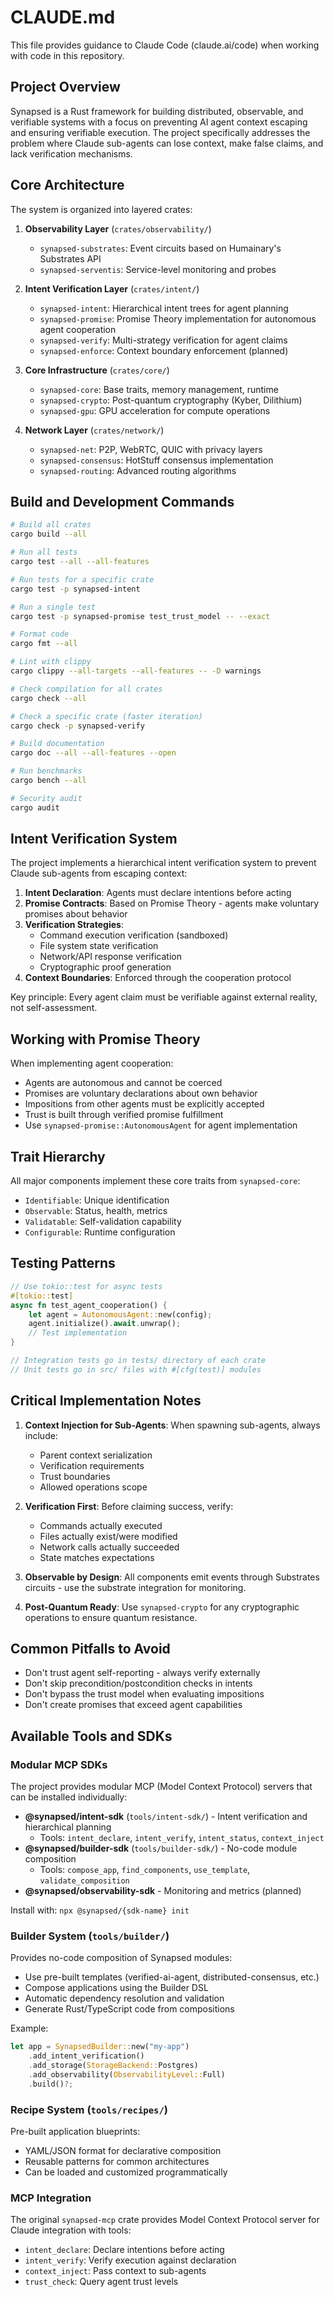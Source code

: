 # CLAUDE.md

This file provides guidance to Claude Code (claude.ai/code) when working with code in this repository.

## Project Overview

Synapsed is a Rust framework for building distributed, observable, and verifiable systems with a focus on preventing AI agent context escaping and ensuring verifiable execution. The project specifically addresses the problem where Claude sub-agents can lose context, make false claims, and lack verification mechanisms.

## Core Architecture

The system is organized into layered crates:

1. **Observability Layer** (`crates/observability/`)
   - `synapsed-substrates`: Event circuits based on Humainary's Substrates API
   - `synapsed-serventis`: Service-level monitoring and probes

2. **Intent Verification Layer** (`crates/intent/`)
   - `synapsed-intent`: Hierarchical intent trees for agent planning
   - `synapsed-promise`: Promise Theory implementation for autonomous agent cooperation
   - `synapsed-verify`: Multi-strategy verification for agent claims
   - `synapsed-enforce`: Context boundary enforcement (planned)

3. **Core Infrastructure** (`crates/core/`)
   - `synapsed-core`: Base traits, memory management, runtime
   - `synapsed-crypto`: Post-quantum cryptography (Kyber, Dilithium)
   - `synapsed-gpu`: GPU acceleration for compute operations

4. **Network Layer** (`crates/network/`)
   - `synapsed-net`: P2P, WebRTC, QUIC with privacy layers
   - `synapsed-consensus`: HotStuff consensus implementation
   - `synapsed-routing`: Advanced routing algorithms

## Build and Development Commands

```bash
# Build all crates
cargo build --all

# Run all tests
cargo test --all --all-features

# Run tests for a specific crate
cargo test -p synapsed-intent

# Run a single test
cargo test -p synapsed-promise test_trust_model -- --exact

# Format code
cargo fmt --all

# Lint with clippy
cargo clippy --all-targets --all-features -- -D warnings

# Check compilation for all crates
cargo check --all

# Check a specific crate (faster iteration)
cargo check -p synapsed-verify

# Build documentation
cargo doc --all --all-features --open

# Run benchmarks
cargo bench --all

# Security audit
cargo audit
```

## Intent Verification System

The project implements a hierarchical intent verification system to prevent Claude sub-agents from escaping context:

1. **Intent Declaration**: Agents must declare intentions before acting
2. **Promise Contracts**: Based on Promise Theory - agents make voluntary promises about behavior
3. **Verification Strategies**: 
   - Command execution verification (sandboxed)
   - File system state verification
   - Network/API response verification
   - Cryptographic proof generation
4. **Context Boundaries**: Enforced through the cooperation protocol

Key principle: Every agent claim must be verifiable against external reality, not self-assessment.

## Working with Promise Theory

When implementing agent cooperation:
- Agents are autonomous and cannot be coerced
- Promises are voluntary declarations about own behavior
- Impositions from other agents must be explicitly accepted
- Trust is built through verified promise fulfillment
- Use `synapsed-promise::AutonomousAgent` for agent implementation

## Trait Hierarchy

All major components implement these core traits from `synapsed-core`:
- `Identifiable`: Unique identification
- `Observable`: Status, health, metrics
- `Validatable`: Self-validation capability
- `Configurable`: Runtime configuration

## Testing Patterns

```rust
// Use tokio::test for async tests
#[tokio::test]
async fn test_agent_cooperation() {
    let agent = AutonomousAgent::new(config);
    agent.initialize().await.unwrap();
    // Test implementation
}

// Integration tests go in tests/ directory of each crate
// Unit tests go in src/ files with #[cfg(test)] modules
```

## Critical Implementation Notes

1. **Context Injection for Sub-Agents**: When spawning sub-agents, always include:
   - Parent context serialization
   - Verification requirements
   - Trust boundaries
   - Allowed operations scope

2. **Verification First**: Before claiming success, verify:
   - Commands actually executed
   - Files actually exist/were modified
   - Network calls actually succeeded
   - State matches expectations

3. **Observable by Design**: All components emit events through Substrates circuits - use the substrate integration for monitoring.

4. **Post-Quantum Ready**: Use `synapsed-crypto` for any cryptographic operations to ensure quantum resistance.

## Common Pitfalls to Avoid

- Don't trust agent self-reporting - always verify externally
- Don't skip precondition/postcondition checks in intents
- Don't bypass the trust model when evaluating impositions
- Don't create promises that exceed agent capabilities

## Available Tools and SDKs

### Modular MCP SDKs
The project provides modular MCP (Model Context Protocol) servers that can be installed individually:

- **@synapsed/intent-sdk** (`tools/intent-sdk/`) - Intent verification and hierarchical planning
  - Tools: `intent_declare`, `intent_verify`, `intent_status`, `context_inject`
- **@synapsed/builder-sdk** (`tools/builder-sdk/`) - No-code module composition 
  - Tools: `compose_app`, `find_components`, `use_template`, `validate_composition`
- **@synapsed/observability-sdk** - Monitoring and metrics (planned)

Install with: `npx @synapsed/{sdk-name} init`

### Builder System (`tools/builder/`)
Provides no-code composition of Synapsed modules:
- Use pre-built templates (verified-ai-agent, distributed-consensus, etc.)
- Compose applications using the Builder DSL
- Automatic dependency resolution and validation
- Generate Rust/TypeScript code from compositions

Example:
```rust
let app = SynapsedBuilder::new("my-app")
    .add_intent_verification()
    .add_storage(StorageBackend::Postgres)
    .add_observability(ObservabilityLevel::Full)
    .build()?;
```

### Recipe System (`tools/recipes/`)
Pre-built application blueprints:
- YAML/JSON format for declarative composition
- Reusable patterns for common architectures
- Can be loaded and customized programmatically

### MCP Integration

The original `synapsed-mcp` crate provides Model Context Protocol server for Claude integration with tools:
- `intent_declare`: Declare intentions before acting
- `intent_verify`: Verify execution against declaration
- `context_inject`: Pass context to sub-agents
- `trust_check`: Query agent trust levels